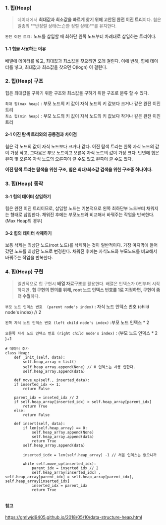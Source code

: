 ###  1. 힙(Heap) 

> 데이터에서 **최대값과 최소값을 빠르게 찾기 위해 고안된 완전 이진 트리**이다. 힙은 일종의 **반정렬 상태(느슨한 정렬 상태)**를 유지한다.

`완전 이진 트리` : 노드를 삽입할 때 최하단 왼쪽 노드부터 차례대로 삽입하는 트리이다.

#### 1-1 힙을 사용하는 이유

배열에 데이터를 넣고, 최대값과 최소값을 찾으려면 오래 걸린다.
이에 반해, 힙에 데이터를 넣고, 최대값과 최소값을 찾으면 O(logn) 이 걸린다.

### 2. 힙(Heap) 구조

힙은 최대값을 구하기 위한 구조와 최소값을 구하기 위한 구조로 분류 할 수 있다.

`최대 힙(max heap)` : 부모 노드의 키 값이 자식 노드의 키 값보다 크거나 같은 완전 이진 트리 <br>
`최소 힙(min heap)` : 부모 노드의 키 값이 자식 노드의 키 값보다 작거나 같은 완전 이진 트리 <br>

#### 2-1 이진 탐색 트리와의 공통점과 차이점

힙은 각 노드의 값이 자식 노드보다 크거나 같다. 
이진 탐색 트리는 왼쪽 자식 노드의 값이 가장 작고, 그다음은 부모 노드이고 오른쪽 자식 노드의 값이 가장 크다. 반면에 힙은 왼쪽 및 오른쪽 자식 노드의 오른쪽이 클 수도 있고 왼쪽이 클 수도 있다.

**이진 탐색 트리는 탐색을 위한 구조, 힙은 최대/최소값 검색을 위한 구조중 하나이다.**

### 3. 힙(Heap) 동작

#### 3-1 힙의 데이터 삽입하기

힙은 완전 이진 트리이므로, 삽입할 노드는 기본적으로 왼쪽 최하단부 노드부터 채워지는 형태로 삽입한다. 
채워진 후에는 부모노드와 비교해서 바꿔주는 작업을 반복한다. (Max Heap의 경우) 

#### 3-2 힙의 데이터 삭제하기

보통 삭제는 최상단 노드(root 노드)를 삭제하는 것이 일반적이다.
가장 마지막에 들어갔던 노드를 최상단 노드로 변경한다. 
채워진 후에는 자식노드와 부모노드를 비교해서 바꿔주는 작업을 반복한다.

### 4. 힙(Heap) 구현

> 일반적으로 힙 구현시 **배열 자료구조**를 활용한다. 
> 배열은 인덱스가 0번부터 시작하지만, **힙 구현의 편의를 위해, root 노드 인덱스 번호를 1로 지정하면, 구현이 좀 더 수월**하다.

`부모 노드 인덱스 번호  (parent node's index)` : 자식 노드 인덱스 번호 (child node's index) // 2

`왼쪽 자식 노드 인덱스 번호 (left child node's index)` :부모 노드 인덱스 * 2

`오른쪽 자식 노드 인덱스 번호 (right child node's index)` : (부모 노드 인덱스 * 2 )+1

```
# 데이터 추가
class Heap:
	def _init_(self, data):
		self.heap_array = list()
		self.heap_array.append(None) // 0 인덱스는 사용 안한다.
		self.heap_array.append(data)
		
	def move_up(self., inserted_data):
	if inserted_idx <= 1:
		return False
	
	parent_idx = inseted_idx // 2
	if self.heap_array[inserted_idx] > self.heap_array[parent_idx]
		return True
	else:
		return False
  
	def insert(self, data):
		if len(self.heap_array) == 0:
			self.heap_array.append(None)
			self.heap_array.append(data)
			return True
		self.heap_array.append(data)
		
		inserted_icdx = len(self.heap_array) -1 // 처음 인덱스는 없으니까
		
		while self.move_up(inserted_idx):
			parent_idx = inserted_idx // 2
			self.heap_array[inserted_idx] , self.heap_array[parent_idx] = self.heap_array[parent_idx], self.heap_array[inserted_idx]
			inserted_idx = parent_idx	
			return True
					
```

#### 참고
https://gmlwjd9405.github.io/2018/05/10/data-structure-heap.html